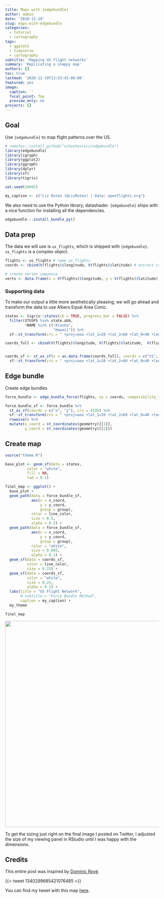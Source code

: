 ```yaml
---
title: Maps with {edgebundle}
author: admin
date: '2020-12-19'
slug: maps-with-edgebundle
categories:
  - tutorial
  - cartography
tags:
  - ggplot2
  - tidyverse
  - cartography
subtitle: 'Mapping US flight networks'
summary: 'Replicating a snappy map'
authors: []
toc: true
lastmod: '2020-12-19T13:53:43-06:00'
featured: yes
image:
  caption: ''
  focal_point: Top
  preview_only: no
projects: []
---
```




## Goal  

Use `{edgebundle}` to map flight patterns over the US.   


```r
# remotes::install_github("schochastics/edgebundle")
library(edgebundle)
library(igraph)
library(ggplot2)
library(ggraph)
library(dplyr)
library(sf)
library(tigris)

set.seed(24601)

my_caption <- c("Liz Roten (@LizRoten) | Data: openflights.org")
```


We also need to use the Python library, datashader. `{edgebundle}` ships with a nice function for installing all the dependencies. 


```r
edgebundle:::install_bundle_py()
```


## Data prep

The data we will use is `us_flights`, which is shipped with `{edgebundle}`. `us_flights` is a complex object. 


```r
flights <- us_flights # name us_flights
coords <- cbind(V(flights)$longitude, V(flights)$latitude) # extract coordinates

# create vertex sequence
verts <- data.frame(x = V(flights)$longitude, y = V(flights)$latitude) 
```

### Supporting data

To make our output a little more aesthetically pleasing, we will go ahead and transform the data to use Albers Equal Area Conic.  


```r
states <- tigris::states(cb = TRUE, progress_bar = FALSE) %>% 
  filter(STUSPS %in% state.abb,
         !NAME %in% c("Alaska",
                      "Hawaii")) %>% 
  sf::st_transform(crs = " +proj=aea +lat_1=20 +lat_2=60 +lat_0=40 +lon_0=-96 +x_0=0 +y_0=0 +ellps=GRS80 +datum=NAD83 +units=m no_defs")
```


```r
coords_full <- cbind(V(flights)$longitude, V(flights)$latitude,  V(flights)$name) # extract coordinates


coords_sf <- st_as_sf(x = as.data.frame(coords_full), coords = c("V1", "V2"), crs = 4326) %>% 
  sf::st_transform(crs = " +proj=aea +lat_1=20 +lat_2=60 +lat_0=40 +lon_0=-96 +x_0=0 +y_0=0 +ellps=GRS80 +datum=NAD83 +units=m no_defs")
```

## Edge bundle  

Create edge bundles


```r
force_bundle <- edge_bundle_force(flights, xy = coords, compatibility_threshold = 0.6) 

force_bundle_sf <- force_bundle %>% 
  st_as_sf(coords = c("x", "y"), crs = 4326) %>% 
  sf::st_transform(crs = " +proj=aea +lat_1=20 +lat_2=60 +lat_0=40 +lon_0=-96 +x_0=0 +y_0=0 +ellps=GRS80 +datum=NAD83 +units=m no_defs") %>% 
  rowwise() %>% 
  mutate(x_coord = st_coordinates(geometry)[[1]],
         y_coord = st_coordinates(geometry)[[2]])
```




## Create map   


```r
source("theme.R")
```



```r
base_plot <- geom_sf(data = states,
          color = "white",
          fill = NA,
          lwd = 0.1) 
```



```r
final_map <- ggplot() +
  base_plot +
  geom_path(data = force_bundle_sf,
            aes(x = x_coord,
                y = y_coord,
                group = group),
            color = line_color,
            size = 0.5,
            alpha = 0.2) +
  geom_path(data = force_bundle_sf,
            aes(x = x_coord,
                y = y_coord,
                group = group),
            color = "white",
            size = 0.005,
            alpha = 0.1) +
  geom_sf(data = coords_sf,
          color = line_color,
          size = 0.25) +
  geom_sf(data = coords_sf,
          color = "white",
          size = 0.25,
          alpha = 0.1) +
  labs(title = "US Flight Network",
       # subtitle = "Force Bundle Method",
       caption = my_caption) +
  my_theme

final_map
```

<img src="{{< blogdown/postref >}}index_files/figure-html/map_force_bundle-1.png" width="672" />

To get the sizing just right on the final image I posted on Twitter, I adjusted the size of my viewing panel in RStudio until I was happy with the dimensions.  

## Credits  

This entire post was inspired by [Dominic Royé](https://twitter.com/dr_xeo).  

{{< tweet 1340299685421076485 >}}  


You can find my tweet with this map [here](https://twitter.com/LizRoten/status/1341075405269295109).  
